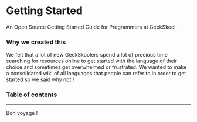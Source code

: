 # Getting Started
An Open Source Getting Started Guide for Programmers at GeekSkool.

### Why we created this

We felt that a lot of new GeekSkoolers spend a lot of precious time searching for resources online to get started with the language of their choice and sometimes get overwhelmed or frustrated. We wanted to make a consolidated wiki of all languages that people can refer to in order to get started so we said why not !

### Table of contents





------

 Bon voyage !